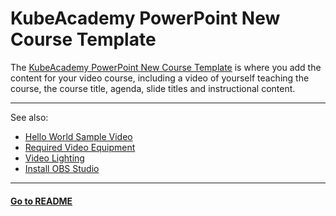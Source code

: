 # KubeAcademy PowerPoint New Course Template

The [KubeAcademy PowerPoint New Course Template](https://drive.google.com/file/d/1hD6-2eKwSTa1WJKSJq_mj3NRS3K_5HOD/view?usp=sharing) is where you add the content for your video course, including a video of yourself teaching the course, the course title, agenda, slide titles and instructional content.

---- 
See also:

- [Hello World Sample Video](contributors-guide/contributor-onboarding/hello-world-sample-video.md)
- [Required Video Equipment](contributors-guide/contributor-onboarding/required-video-equipment.md)
- [Video Lighting](contributors-guide/contributor-onboarding/video-lighting.md)
- [Install OBS Studio](contributors-guide/video-recording-setup/install-obs-studio.md)

----
#### **[Go to README](contributors-guide/README.md)** 

